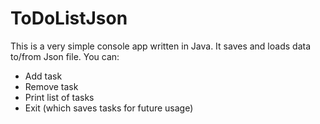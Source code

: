 # ToDoListJson

This is a very simple console app written in Java. It saves and loads data to/from Json file.
You can:
* Add task
* Remove task
* Print list of tasks
* Exit (which saves tasks for future usage)
